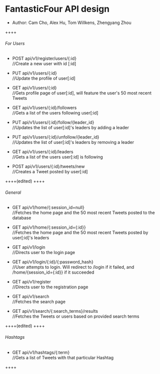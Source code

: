 # FantasticFour API design
* Author: Cam Cho, Alex Hu, Tom Willkens, Zhengyang Zhou

++++
###### For Users

* POST api/v1/register/users/{:id}              
//Create a new user with id [:id]

* PUT api/v1/users/{:id}                        
//Update the profile of user[:id]

* GET api/v1/users/{:id}                        
//Gets profile page of user[:id], will feature the user's 50 most recent Tweets

* GET api/v1/users/{:id}/followers              
//Gets a list of the users following user[:id]

* PUT api/v1/users/{:id}/follow/{leader_id}     
//Updates the list of user[:id]'s leaders by adding a leader

* PUT api/v1/users/{:id}/unfollow/{leader_id}    
//Updates the list of user[:id]'s leaders by removing a leader

* GET api/v1/users/{:id}/leaders                
//Gets a list of the users user[:id] is following

* POST api/v1/users/{:id}/tweets/new            
//Creates a Tweet posted by user[:id]

++++(edited)
++++


###### General

* GET api/v1/home/{:session_id=null}            
//Fetches the home page and the 50 most recent Tweets posted to the database

* GET api/v1/home/{:session_id={:id}}          
 //Fetches the home page and the 50 most recent Tweets posted by user[:id]'s leaders

* GET api/v1/login                              
//Directs user to the login page

* GET api/v1/login/{:id}/{:password_hash}       
//User attempts to login. Will redirect to /login if it failed, and /home/{session_id={:id}} if it succeeded

* GET api/v1/register                           
//Directs user to the registration page

* GET api/v1/search                             
//Fetches the search page

* GET api/v1/search/{:search_terms}/results     
//Fetches the Tweets or users based on provided search terms

++++(edited)
++++


###### Hashtags

* GET api/v1/hashtags/{:term}                   
//Gets a list of Tweets with that particular Hashtag

++++
